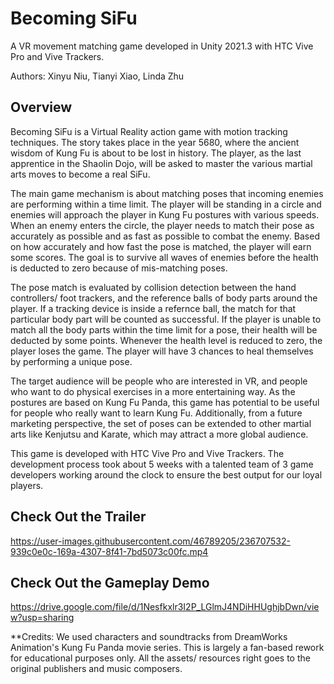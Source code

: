 # Becoming SiFu
A VR movement matching game developed in Unity 2021.3 with HTC Vive Pro and Vive Trackers.

Authors: Xinyu Niu, Tianyi Xiao, Linda Zhu

Overview
---------
Becoming SiFu is a Virtual Reality action game with motion tracking techniques. The story takes place in the year 5680, where the ancient wisdom of Kung Fu is about to be lost in history. The player, as the last apprentice in the Shaolin Dojo, will be asked to master the various martial arts moves to become a real SiFu. 

The main game mechanism is about matching poses that incoming enemies are performing within a time limit. The player will be standing in a circle and enemies will approach the player in Kung Fu postures with various speeds. When an enemy enters the circle, the player needs to match their pose as accurately as possible and as fast as possible to combat the enemy. Based on how accurately and how fast the pose is matched, the player will earn some scores. The goal is to survive all waves of enemies before the health is deducted to zero because of mis-matching poses. 

The pose match is evaluated by collision detection between the hand controllers/ foot trackers, and the reference balls of body parts around the player. If a tracking device is inside a refernce ball, the match for that particular body part will be counted as successful.  If the player is unable to match all the body parts within the time limit for a pose, their health will be deducted by some points. Whenever the health level is reduced to zero, the player loses the game. The player will have 3 chances to heal themselves by performing a unique pose.

The target audience will be people who are interested in VR, and people who want to do physical exercises in a more entertaining way. As the postures are based on Kung Fu Panda, this game has potential to be useful for people who really want to learn Kung Fu. Additionally, from a future marketing perspective, the set of poses can be extended to other martial arts like Kenjutsu and Karate, which may attract a more global audience.

This game is developed with HTC Vive Pro and Vive Trackers. The development process took about 5 weeks with a talented team of 3 game developers working around the clock to ensure the best output for our loyal players.

Check Out the Trailer
---------

https://user-images.githubusercontent.com/46789205/236707532-939c0e0c-169a-4307-8f41-7bd5073c00fc.mp4



Check Out the Gameplay Demo
---------

https://drive.google.com/file/d/1Nesfkxlr3I2P_LGlmJ4NDiHHUghjbDwn/view?usp=sharing



**Credits: We used characters and soundtracks from DreamWorks Animation's Kung Fu Panda movie series. This is largely a fan-based rework for educational purposes only. All the assets/ resources right goes to the original publishers and music composers.
